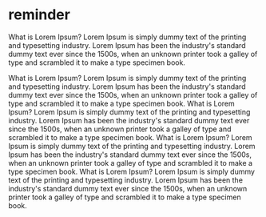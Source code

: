 

# reminder

What is Lorem Ipsum?
Lorem Ipsum is simply dummy text of the printing and typesetting industry. Lorem Ipsum has been the industry's standard dummy text ever since the 1500s, when an unknown printer took a galley of type and scrambled it to make a type specimen book.




What is Lorem Ipsum?
Lorem Ipsum is simply dummy text of the printing and typesetting industry. Lorem Ipsum has been the industry's standard dummy text ever since the 1500s, when an unknown printer took a galley of type and scrambled it to make a type specimen book.
What is Lorem Ipsum?
Lorem Ipsum is simply dummy text of the printing and typesetting industry. Lorem Ipsum has been the industry's standard dummy text ever since the 1500s, when an unknown printer took a galley of type and scrambled it to make a type specimen book.
What is Lorem Ipsum?
Lorem Ipsum is simply dummy text of the printing and typesetting industry. Lorem Ipsum has been the industry's standard dummy text ever since the 1500s, when an unknown printer took a galley of type and scrambled it to make a type specimen book.
What is Lorem Ipsum?
Lorem Ipsum is simply dummy text of the printing and typesetting industry. Lorem Ipsum has been the industry's standard dummy text ever since the 1500s, when an unknown printer took a galley of type and scrambled it to make a type specimen book.
